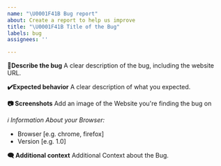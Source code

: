 ```yaml
---
name: "\U0001F41B Bug report"
about: Create a report to help us improve
title: "\U0001F41B Title of the Bug"
labels: bug
assignees: ''

---
```


**🐛Describe the bug**
A clear description of the bug, including the website URL.

**✔️Expected behavior**
A clear description of what you expected.

**📷 Screenshots**
Add an image of the Website you're finding the bug on

*ℹ️ *Information About your Browser:**
 - Browser [e.g. chrome, firefox]
 - Version [e.g. 1.0]

**🗨️ Additional context**
Additional Context about the Bug.
